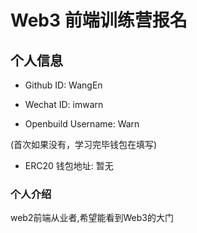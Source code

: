 # Web3 前端训练营报名

## 个人信息

* Github ID: WangEn

* Wechat ID: imwarn

* Openbuild Username: Warn

(首次如果没有，学习完毕钱包在填写)

* ERC20 钱包地址: 暂无

### 个人介绍

web2前端从业者,希望能看到Web3的大门
